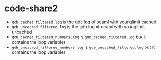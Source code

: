 # code-share2

- `gdb_cached_filtered.log` is the gdb log of ocaml with younglimit cached
- `gdb_uncached_filtered.log` is the gdb log of ocaml with younglimit uncached
- `gdb_cached_filtered_numbers.log` is `gdb_cached_filtered.log` but it contains the loop variables
- `gdb_uncached_filtered_numbers.log` is `gdb_uncached_filtered.log` but it contains the loop variables
